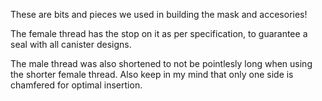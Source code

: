 These are bits and pieces we used in building the mask and accesories!

The female thread has the stop on it as per specification, to guarantee a seal with all canister designs.

The male thread was also shortened to not be pointlesly long when using the shorter female thread. Also keep in my mind that only one side is chamfered for optimal insertion.

